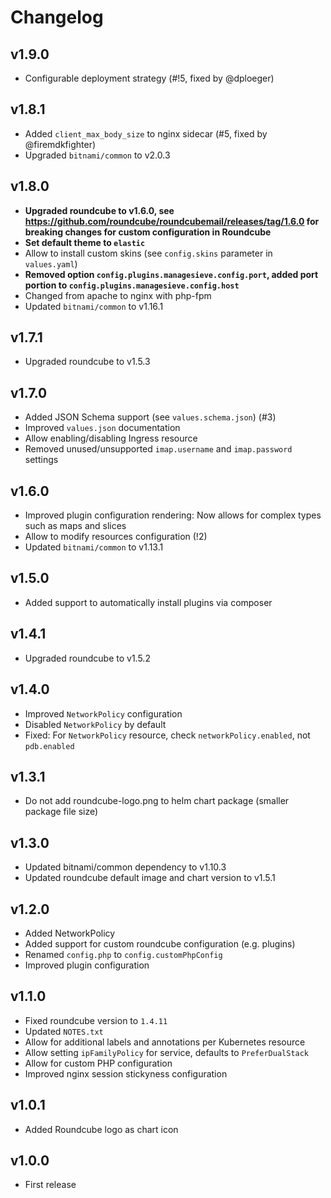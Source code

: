 # Changelog

## v1.9.0

  * Configurable deployment strategy (#!5, fixed by @dploeger)

## v1.8.1

  * Added `client_max_body_size` to nginx sidecar (#5, fixed by @firemdkfighter)
  * Upgraded `bitnami/common` to v2.0.3

## v1.8.0

* **Upgraded roundcube to v1.6.0, see https://github.com/roundcube/roundcubemail/releases/tag/1.6.0 for breaking changes for custom configuration in Roundcube**
* **Set default theme to `elastic`**
* Allow to install custom skins (see `config.skins` parameter in `values.yaml`)
* **Removed option `config.plugins.managesieve.config.port`, added port portion to `config.plugins.managesieve.config.host`**
* Changed from apache to nginx with php-fpm
* Updated `bitnami/common` to v1.16.1

## v1.7.1

* Upgraded roundcube to v1.5.3

## v1.7.0

  * Added JSON Schema support (see `values.schema.json`) (#3)
  * Improved `values.json` documentation
  * Allow enabling/disabling Ingress resource
  * Removed unused/unsupported `imap.username` and `imap.password` settings

## v1.6.0

  * Improved plugin configuration rendering: Now allows for complex types such as maps and slices
  * Allow to modify resources configuration (!2)
  * Updated `bitnami/common` to v1.13.1

## v1.5.0

  * Added support to automatically install plugins via composer

## v1.4.1

  * Upgraded roundcube to v1.5.2

## v1.4.0

  * Improved `NetworkPolicy` configuration
  * Disabled `NetworkPolicy` by default
  * Fixed: For `NetworkPolicy` resource, check `networkPolicy.enabled`, not `pdb.enabled`

## v1.3.1

  * Do not add roundcube-logo.png to helm chart package (smaller package file size)

## v1.3.0

  * Updated bitnami/common dependency to v1.10.3
  * Updated roundcube default image and chart version to v1.5.1

## v1.2.0

  * Added NetworkPolicy
  * Added support for custom roundcube configuration (e.g. plugins)
  * Renamed `config.php` to `config.customPhpConfig`
  * Improved plugin configuration

## v1.1.0

  * Fixed roundcube version to `1.4.11`
  * Updated `NOTES.txt`
  * Allow for additional labels and annotations per Kubernetes resource
  * Allow setting `ipFamilyPolicy` for service, defaults to `PreferDualStack`
  * Allow for custom PHP configuration
  * Improved nginx session stickyness configuration

## v1.0.1

  * Added Roundcube logo as chart icon

## v1.0.0

  * First release
